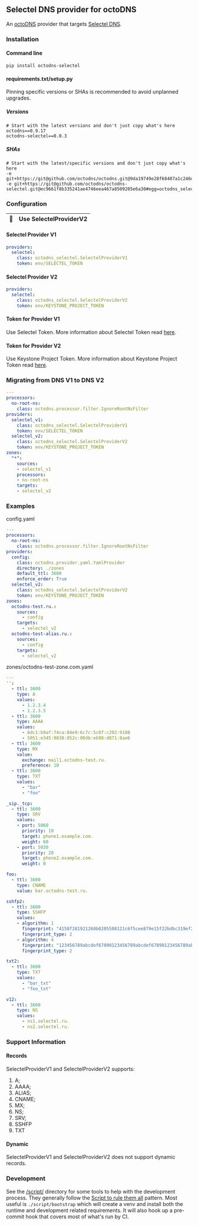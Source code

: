 ## Selectel DNS provider for octoDNS

An [octoDNS](https://github.com/octodns/octodns/) provider that targets [Selectel DNS](https://selectel.ru/en/services/additional/dns/).

### Installation

#### Command line

```
pip install octodns-selectel
```

#### requirements.txt/setup.py

Pinning specific versions or SHAs is recommended to avoid unplanned upgrades.

##### Versions

```
# Start with the latest versions and don't just copy what's here
octodns==0.9.17
octodns-selectel==0.0.3
```

##### SHAs

```
# Start with the latest/specific versions and don't just copy what's here
-e git+https://git@github.com/octodns/octodns.git@9da19749e28f68407a1c246dfdf65663cdc1c422#egg=octodns
-e git+https://git@github.com/octodns/octodns-selectel.git@ec9661f8b335241ae4746eea467a8509205e6a30#egg=octodns_selectel
```

### Configuration

| :memo:        | Use SelectelProviderV2  |
|---------------|:------------------------|

#### Selectel Provider V1

```yaml
providers:
  selectel:
    class: octodns_selectel.SelectelProviderV1
    token: env/SELECTEL_TOKEN
```

#### Selectel Provider V2

```yaml
providers:
  selectel:
    class: octodns_selectel.SelectelProviderV2
    token: env/KEYSTONE_PROJECT_TOKEN
```

#### Token for Provider V1

Use Selectel Token.
More information about Selectel Token read [here](https://developers.selectel.com/docs/control-panel/authorization/#selectel-token-api-key).

#### Token for Provider V2

Use Keystone Project Token.
More information about Keystone Project Token read [here](https://developers.selectel.com/docs/control-panel/authorization/#project-token).

### Migrating from DNS V1 to DNS V2

```yaml
---
processors:
  no-root-ns:
    class: octodns.processor.filter.IgnoreRootNsFilter
providers:
  selectel_v1:
    class: octodns_selectel.SelectelProviderV1
    token: env/SELECTEL_TOKEN
  selectel_v2:
    class: octodns_selectel.SelectelProviderV2
    token: env/KEYSTONE_PROJECT_TOKEN
zones: 
  "*":
    sources:
    - selectel_v1
    processors:
    - no-root-ns
    targets:
    - selectel_v2
```

### Examples

config.yaml

```yaml
---
processors:
  no-root-ns:
    class: octodns.processor.filter.IgnoreRootNsFilter
providers:
  config:
    class: octodns.provider.yaml.YamlProvider
    directory: ./zones
    default_ttl: 3600
    enforce_order: True
  selectel_v2:
    class: octodns_selectel.SelectelProviderV2
    token: env/KEYSTONE_PROJECT_TOKEN
zones:
  octodns-test.ru.:
    sources:
      - config
    targets:
      - selectel_v2
  octodns-test-alias.ru.:
    sources:
      - config
    targets:
      - selectel_v2
```

zones/octodns-test-zone.com.yaml

```yaml
---
'':
  - ttl: 3600
    type: A
    values:
      - 1.2.3.4
      - 1.2.3.5
  - ttl: 3600
    type: AAAA
    values: 
      - 6dc1:b9af:74ca:84e9:6c7c:5c0f:c292:9188
      - 5051:e345:9038:052c:00db:eb98:d871:8ae6
  - ttl: 3600
    type: MX
    value:
      exchange: mail1.octodns-test.ru.
      preference: 10
  - ttl: 3600
    type: TXT
    values: 
      - "bar"
      - "foo"

_sip._tcp:
  - ttl: 3600
    type: SRV
    values:
    - port: 5060
      priority: 10
      target: phone1.example.com.
      weight: 60
    - port: 5030
      priority: 20
      target: phone2.example.com.
      weight: 0     

foo:
  - ttl: 3600
    type: CNAME
    value: bar.octodns-test.ru.

sshfp2:
  - ttl: 3600
    type: SSHFP
    values:
    - algorithm: 1
      fingerprint: "4158f281921260b0205508121c6f5cee879e15f22bdbc319ef2ae9fd308db3be"
      fingerprint_type: 2
    - algorithm: 4
      fingerprint: "123456789abcdef67890123456789abcdef67890123456789abcdef123456789"
      fingerprint_type: 2

txt2:
  - ttl: 3600
    type: TXT
    values: 
      - "bar_txt"
      - "foo_txt"

v12:
  - ttl: 3600
    type: NS
    values:
      - ns1.selectel.ru.
      - ns2.selectel.ru.
```

### Support Information

#### Records

SelectelProviderV1 and SelectelProviderV2 supports:

1. A;
2. AAAA;
3. ALIAS;
4. CNAME;
5. MX;
6. NS;
7. SRV;
8. SSHFP
9. TXT

#### Dynamic

SelectelProviderV1 and SelectelProviderV2 does not support dynamic records.

### Development

See the [/script/](/script/) directory for some tools to help with the development process. They generally follow the [Script to rule them all](https://github.com/github/scripts-to-rule-them-all) pattern. Most useful is `./script/bootstrap` which will create a venv and install both the runtime and development related requirements. It will also hook up a pre-commit hook that covers most of what's run by CI.
